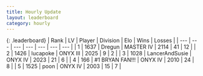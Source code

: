 ```yaml
---
title: Hourly Update
layout: leaderboard
category: hourly
---
```


{: .leaderboard}
| Rank | LV | Player | Division | Elo | Wins | Losses |
| --- | --- | --- | --- | --- | --- | --- |
| <span data-change="0">1</span> | 1637 | <span title="ID: 337810">Dregun</span> | MASTER IV | <span data-change="0">2114</span> | <span data-change="0">41</span> | <span data-change="0">12</span> |
| <span data-change="1">2</span> | 1426 | <span title="ID: 41925">lucapoke</span> | ONYX III | <span data-change="0">2025</span> | <span data-change="0">9</span> | <span data-change="0">2</span> |
| <span data-change="-1">3</span> | 1028 | <span title="ID: 510699">LancerAndSusie</span> | ONYX IV | <span data-change="-7">2023</span> | <span data-change="4">21</span> | <span data-change="3">6</span> |
| <span data-change="2">4</span> | 166 | <span title="ID: 756342">#1 BRYAN FAN!!!</span> | ONYX IV | <span data-change="26">2010</span> | <span data-change="3">24</span> | <span data-change="1">8</span> |
| <span data-change="-1">5</span> | 1525 | <span title="ID: 540690">poon</span> | ONYX IV | <span data-change="0">2003</span> | <span data-change="0">15</span> | <span data-change="0">7</span> |